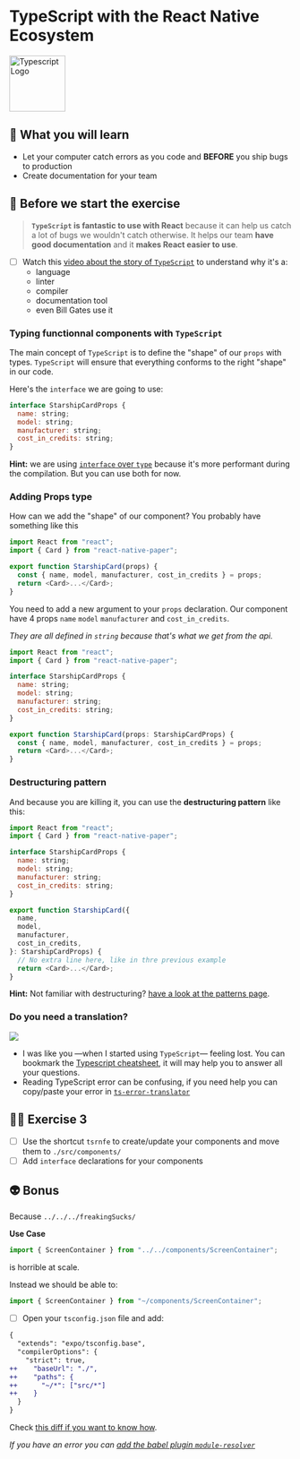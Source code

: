 # TypeScript with the React Native Ecosystem

<img src="https://user-images.githubusercontent.com/81434852/149155512-f5ee605c-509c-4f46-8fcc-231840bd5013.png" width="100px" height="100px" alt="Typescript Logo" />


## 📡 What you will learn

- Let your computer catch errors as you code and **BEFORE** you ship bugs to production
- Create documentation for your team

## 👾 Before we start the exercise

> **`TypeScript` is fantastic to use with React** because it can help us catch a lot of bugs we wouldn't catch otherwise. It helps our team **have good documentation** and it **makes React easier to use**.

- [ ] Watch this [video about the story of `TypeScript`](https://www.youtube.com/watch?v=EUlM3wx546o) to understand why it's a:
  - language
  - linter
  - compiler
  - documentation tool
  - even Bill Gates use it

### Typing functionnal components with `TypeScript`

The main concept of `TypeScript` is to define the "shape" of our `props` with types. `TypeScript` will ensure that everything conforms to the right "shape" in our code.

Here's the `interface` we are going to use:

```javascript
interface StarshipCardProps {
  name: string;
  model: string;
  manufacturer: string;
  cost_in_credits: string;
}
```

**Hint:** we are using [`interface` over `type`](https://github.com/microsoft/TypeScript/wiki/Performance#preferring-interfaces-over-intersections) because it's more performant during the compilation. But you can use both for now.

### Adding Props type

How can we add the "shape" of our component? You probably have something like this

```javascript
import React from "react";
import { Card } from "react-native-paper";

export function StarshipCard(props) {
  const { name, model, manufacturer, cost_in_credits } = props;
  return <Card>...</Card>;
}
```

You need to add a new argument to your `props` declaration. Our component have 4 props `name` `model` `manufacturer` and `cost_in_credits`.

_They are all defined in `string` because that's what we get from the api._

```javascript
import React from "react";
import { Card } from "react-native-paper";

interface StarshipCardProps {
  name: string;
  model: string;
  manufacturer: string;
  cost_in_credits: string;
}

export function StarshipCard(props: StarshipCardProps) {
  const { name, model, manufacturer, cost_in_credits } = props;
  return <Card>...</Card>;
}
```

### Destructuring pattern

And because you are killing it, you can use the **destructuring pattern** like this:

```javascript
import React from "react";
import { Card } from "react-native-paper";

interface StarshipCardProps {
  name: string;
  model: string;
  manufacturer: string;
  cost_in_credits: string;
}

export function StarshipCard({
  name,
  model,
  manufacturer,
  cost_in_credits,
}: StarshipCardProps) {
  // No extra line here, like in thre previous example
  return <Card>...</Card>;
}
```

**Hint:** Not familiar with destructuring? [have a look at the patterns page](https://davidl.fr/workshop/patterns#destructuring-props).

### Do you need a translation?

<img src="https://media.giphy.com/media/UOpdmwKA7la0g/giphy.gif" />

- I was like you —when I started using `TypeScript`— feeling lost. You can bookmark the [Typescript cheatsheet](https://github.com/typescript-cheatsheets/react), it will may help you to answer all your questions.
- Reading TypeScript error can be confusing, if you need help you can copy/paste your error in [`ts-error-translator`](https://ts-error-translator.vercel.app/)

## 👨‍🚀 Exercise 3

- [ ] Use the shortcut `tsrnfe` to create/update your components and move them to `./src/components/`
- [ ] Add `interface` declarations for your components

## 👽 Bonus

Because `../../../freakingSucks/`

**Use Case**

```javascript
import { ScreenContainer } from "../../components/ScreenContainer";
```

is horrible at scale.

Instead we should be able to:

```javascript
import { ScreenContainer } from "~/components/ScreenContainer";
```

- [ ] Open your `tsconfig.json` file and add:

```diff
{
  "extends": "expo/tsconfig.base",
  "compilerOptions": {
    "strict": true,
++    "baseUrl": "./",
++    "paths": {
++      "~/*": ["src/*"]
++    }
  }
}

```

Check [this diff if you want to know how](https://github.com/flexbox/react-native-bootcamp/commit/4ca400322590bfdda05dadcfe6bc6f516dd61fa0).

_If you have an error you  can [add the babel plugin `module-resolver`](https://github.com/flexbox/react-native-bootcamp/commit/05ad23e1e5ab6f5630c41df3e4eeb63b057db7e9)_
